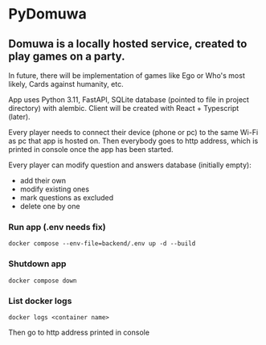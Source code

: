 # PyDomuwa

## Domuwa is a locally hosted service, created to play games on a party.

In future, there will be implementation of games like Ego or Who's most likely, Cards against humanity, etc.

App uses Python 3.11, FastAPI, SQLite database (pointed to file in project directory) with alembic.
Client will be created with React + Typescript (later).

Every player needs to connect their device (phone or pc) to the same Wi-Fi as pc that app is hosted on.
Then everybody goes to http address, which is printed in console once the app has been started. <br>

Every player can modify question and answers database (initially empty):

- add their own
- modify existing ones
- mark questions as excluded
- delete one by one


### Run app (.env needs fix)

```console
docker compose --env-file=backend/.env up -d --build
```

### Shutdown app

```console
docker compose down
```

### List docker logs

```console
docker logs <container name>
```

Then go to http address printed in console
